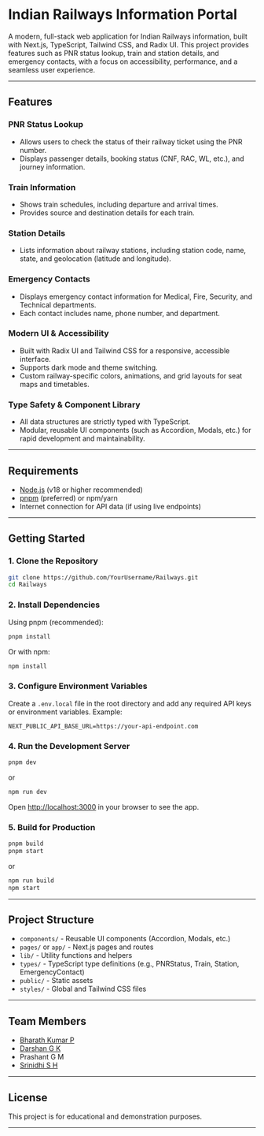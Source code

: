 # Indian Railways Information Portal

A modern, full-stack web application for Indian Railways information, built with Next.js, TypeScript, Tailwind CSS, and Radix UI. This project provides features such as PNR status lookup, train and station details, and emergency contacts, with a focus on accessibility, performance, and a seamless user experience.

---

## Features

### PNR Status Lookup
- Allows users to check the status of their railway ticket using the PNR number.
- Displays passenger details, booking status (CNF, RAC, WL, etc.), and journey information.

### Train Information
- Shows train schedules, including departure and arrival times.
- Provides source and destination details for each train.

### Station Details
- Lists information about railway stations, including station code, name, state, and geolocation (latitude and longitude).

### Emergency Contacts
- Displays emergency contact information for Medical, Fire, Security, and Technical departments.
- Each contact includes name, phone number, and department.

### Modern UI & Accessibility
- Built with Radix UI and Tailwind CSS for a responsive, accessible interface.
- Supports dark mode and theme switching.
- Custom railway-specific colors, animations, and grid layouts for seat maps and timetables.

### Type Safety & Component Library
- All data structures are strictly typed with TypeScript.
- Modular, reusable UI components (such as Accordion, Modals, etc.) for rapid development and maintainability.

---

## Requirements

- [Node.js](https://nodejs.org/) (v18 or higher recommended)
- [pnpm](https://pnpm.io/) (preferred) or npm/yarn
- Internet connection for API data (if using live endpoints)

---

## Getting Started

### 1. Clone the Repository

```bash
git clone https://github.com/YourUsername/Railways.git
cd Railways
```

### 2. Install Dependencies

Using pnpm (recommended):

```bash
pnpm install
```

Or with npm:

```bash
npm install
```

### 3. Configure Environment Variables

Create a `.env.local` file in the root directory and add any required API keys or environment variables. Example:

```
NEXT_PUBLIC_API_BASE_URL=https://your-api-endpoint.com
```

### 4. Run the Development Server

```bash
pnpm dev
```
or
```bash
npm run dev
```

Open [http://localhost:3000](http://localhost:3000) in your browser to see the app.

### 5. Build for Production

```bash
pnpm build
pnpm start
```
or
```bash
npm run build
npm start
```

---

## Project Structure

- `components/` - Reusable UI components (Accordion, Modals, etc.)
- `pages/` or `app/` - Next.js pages and routes
- `lib/` - Utility functions and helpers
- `types/` - TypeScript type definitions (e.g., PNRStatus, Train, Station, EmergencyContact)
- `public/` - Static assets
- `styles/` - Global and Tailwind CSS files

---

## Team Members

- [Bharath Kumar P](https://github.com/imBharathkumarp)
- [Darshan G K](https://github.com/imDarshanGK)
- Prashant G M
- [Srinidhi S H](https://github.com/srinidhish05)

---

## License

This project is for educational and demonstration purposes.

---